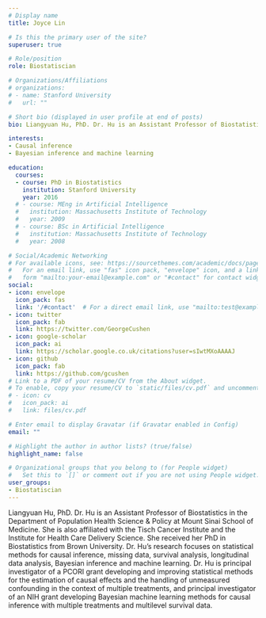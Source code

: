 ```yaml
---
# Display name
title: Joyce Lin

# Is this the primary user of the site?
superuser: true

# Role/position
role: Biostatiscian

# Organizations/Affiliations
# organizations:
# - name: Stanford University
#   url: ""

# Short bio (displayed in user profile at end of posts)
bio: Liangyuan Hu, PhD. Dr. Hu is an Assistant Professor of Biostatistics in the Department of Population Health Science & Policy at Mount Sinai School of Medicine. She is also affiliated with the Tisch Cancer Institute and the Institute for Health Care Delivery Science.  She received her PhD in Biostatistics from Brown University. Dr. Hu’s research focuses on statistical methods for causal inference, missing data, survival analysis, longitudinal data analysis, Bayesian inference and machine learning. Dr. Hu is principal investigator of a PCORI grant developing and improving statistical methods for the estimation of causal effects and the handling of unmeasured confounding in the context of multiple treatments, and principal investigator of an NIH grant developing Bayesian machine learning methods for causal inference with multiple treatments and multilevel survival data.

interests:
- Causal inference
- Bayesian inference and machine learning

education:
  courses:
  - course: PhD in Biostatistics
    institution: Stanford University
    year: 2016
  # - course: MEng in Artificial Intelligence
  #   institution: Massachusetts Institute of Technology
  #   year: 2009
  # - course: BSc in Artificial Intelligence
  #   institution: Massachusetts Institute of Technology
  #   year: 2008

# Social/Academic Networking
# For available icons, see: https://sourcethemes.com/academic/docs/page-builder/#icons
#   For an email link, use "fas" icon pack, "envelope" icon, and a link in the
#   form "mailto:your-email@example.com" or "#contact" for contact widget.
social:
- icon: envelope
  icon_pack: fas
  link: '/#contact'  # For a direct email link, use "mailto:test@example.org".
- icon: twitter
  icon_pack: fab
  link: https://twitter.com/GeorgeCushen
- icon: google-scholar
  icon_pack: ai
  link: https://scholar.google.co.uk/citations?user=sIwtMXoAAAAJ
- icon: github
  icon_pack: fab
  link: https://github.com/gcushen
# Link to a PDF of your resume/CV from the About widget.
# To enable, copy your resume/CV to `static/files/cv.pdf` and uncomment the lines below.
# - icon: cv
#   icon_pack: ai
#   link: files/cv.pdf

# Enter email to display Gravatar (if Gravatar enabled in Config)
email: ""

# Highlight the author in author lists? (true/false)
highlight_name: false

# Organizational groups that you belong to (for People widget)
#   Set this to `[]` or comment out if you are not using People widget.
user_groups:
- Biostatiscian
---
```


Liangyuan Hu, PhD. Dr. Hu is an Assistant Professor of Biostatistics in the Department of Population Health Science & Policy at Mount Sinai School of Medicine. She is also affiliated with the Tisch Cancer Institute and the Institute for Health Care Delivery Science.  She received her PhD in Biostatistics from Brown University. Dr. Hu’s research focuses on statistical methods for causal inference, missing data, survival analysis, longitudinal data analysis, Bayesian inference and machine learning. Dr. Hu is principal investigator of a PCORI grant developing and improving statistical methods for the estimation of causal effects and the handling of unmeasured confounding in the context of multiple treatments, and principal investigator of an NIH grant developing Bayesian machine learning methods for causal inference with multiple treatments and multilevel survival data.
